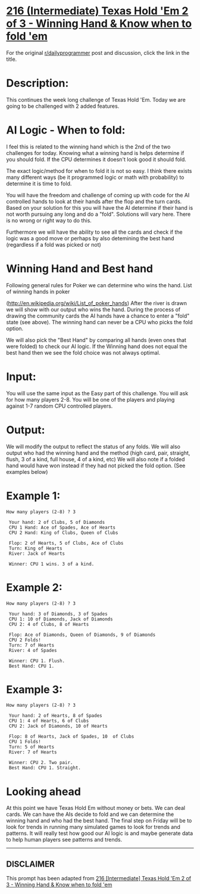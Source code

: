 # [216 (Intermediate) Texas Hold 'Em 2 of 3 - Winning Hand & Know when to fold 'em](https://www.reddit.com/r/dailyprogrammer/comments/37idka/20150527_challenge_216_intermediate_texas_hold_em/)

For the original [r/dailyprogrammer](https://www.reddit.com/r/dailyprogrammer/) post and discussion, click the link in the title.

# Description:
This continues the week long challenge of Texas Hold 'Em. Today we are going to be challenged with 2 added features.

# AI Logic - When to fold:
I feel this is related to the winning hand which is the 2nd of the two challenges for today. Knowing what a winning hand is helps determine if you should fold. If the CPU determines it doesn't look good it should fold.

The exact logic/method for when to fold it is not so easy. I think there exists many different ways (be it programmed logic or math with probability) to determine it is time to fold.

You will have the freedom and challenge of coming up with code for the AI controlled hands to look at their hands after the flop and the turn cards. Based on your solution for this you will have the AI determine if their hand is not worth pursuing any long and do a "fold". Solutions will vary here. There is no wrong or right way to do this. 

Furthermore we will have the ability to see all the cards and check if the logic was a good move or perhaps by also detemining the best hand (regardless if a fold was picked or not)

# Winning Hand and Best hand
Following general rules for Poker we can determine who wins the hand. List of winning hands in poker

(http://en.wikipedia.org/wiki/List_of_poker_hands)
After the river is drawn we will show with our output who wins the hand. During the process of drawing the community cards the AI hands have a chance to enter a "fold" state (see above). The winning hand can never be a CPU who picks the fold option.

We will also pick the "Best Hand" by comparing all hands (even ones that were folded) to check our AI logic. If the Winning hand does not equal the best hand then we see the fold choice was not always optimal.

# Input:
You will use the same input as the Easy part of this challenge. You will ask for how many players 2-8. You will be one of the players and playing against 1-7 random CPU controlled players.

# Output:
We will modify the output to reflect the status of any folds. We will also output who had the winning hand and the method (high card, pair, straight, flush, 3 of a kind, full house, 4 of a kind, etc) We will also note if a folded hand would have won instead if they had not picked the fold option. (See examples below)

# Example 1:

```
How many players (2-8) ? 3

 Your hand: 2 of Clubs, 5 of Diamonds
 CPU 1 Hand: Ace of Spades, Ace of Hearts
 CPU 2 Hand: King of Clubs, Queen of Clubs

 Flop: 2 of Hearts, 5 of Clubs, Ace of Clubs
 Turn: King of Hearts
 River: Jack of Hearts

 Winner: CPU 1 wins. 3 of a kind.
```
# Example 2:

```
How many players (2-8) ? 3

 Your hand: 3 of Diamonds, 3 of Spades
 CPU 1: 10 of Diamonds, Jack of Diamonds
 CPU 2: 4 of Clubs, 8 of Hearts

 Flop: Ace of Diamonds, Queen of Diamonds, 9 of Diamonds
 CPU 2 Folds!
 Turn: 7 of Hearts
 River: 4 of Spades

 Winner: CPU 1. Flush.
 Best Hand: CPU 1.
```
# Example 3:

```
How many players (2-8) ? 3

 Your hand: 2 of Hearts, 8 of Spades
 CPU 1: 4 of Hearts, 6 of Clubs
 CPU 2: Jack of Diamonds, 10 of Hearts

 Flop: 8 of Hearts, Jack of Spades, 10  of Clubs
 CPU 1 Folds!
 Turn: 5 of Hearts
 River: 7 of Hearts 

 Winner: CPU 2. Two pair.
 Best Hand: CPU 1. Straight.
```
# Looking ahead
At this point we have Texas Hold Em without money or bets. We can deal cards. We can have the AIs decide to fold and we can determine the winning hand and who had the best hand. The final step on Friday will be to look for trends in running many simulated games to look for trends and patterns. It will really test how good our AI logic is and maybe generate data to help human players see patterns and trends.


----
## **DISCLAIMER**
This prompt has been adapted from [216 [Intermediate] Texas Hold 'Em 2 of 3 - Winning Hand & Know when to fold 'em](https://www.reddit.com/r/dailyprogrammer/comments/37idka/20150527_challenge_216_intermediate_texas_hold_em/
)
